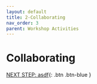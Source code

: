 ```yaml
---
layout: default
title: 2-Collaborating
nav_order: 3
parent: Workshop Activities
---
```


# Collaborating

[NEXT STEP: asdf](act-3.html){: .btn .btn-blue }
